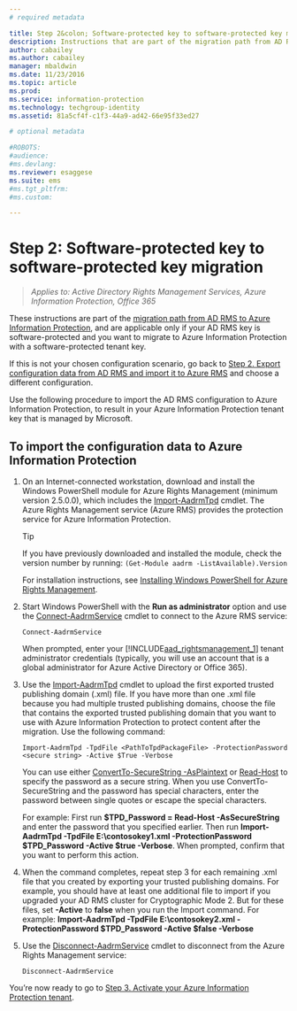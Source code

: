 ```yaml
---
# required metadata

title: Step 2&colon; Software-protected key to software-protected key migration | Azure Information Protection
description: Instructions that are part of the migration path from AD RMS to Azure Information Protection, and are applicable only if your AD RMS key is software-protected and you want to migrate to Azure Information Protection with a software-protected tenant key. 
author: cabailey
ms.author: cabailey
manager: mbaldwin
ms.date: 11/23/2016
ms.topic: article
ms.prod:
ms.service: information-protection
ms.technology: techgroup-identity
ms.assetid: 81a5cf4f-c1f3-44a9-ad42-66e95f33ed27

# optional metadata

#ROBOTS:
#audience:
#ms.devlang:
ms.reviewer: esaggese
ms.suite: ems
#ms.tgt_pltfrm:
#ms.custom:

---
```



# Step 2: Software-protected key to software-protected key migration

>*Applies to: Active Directory Rights Management Services, Azure Information Protection, Office 365*


These instructions are part of the [migration path from AD RMS to Azure Information Protection](migrate-from-ad-rms-to-azure-rms.md), and are applicable only if your AD RMS key is software-protected and you want to migrate to Azure Information Protection with a software-protected tenant key. 

If this is not your chosen configuration scenario, go back to [Step 2. Export configuration data from AD RMS and import it to Azure RMS](migrate-from-ad-rms-phase1.md#step-2-export-configuration-data-from-ad-rms-and-import-it-to-azure-information-protection) and choose a different configuration.

Use the following procedure to import the AD RMS configuration to Azure Information Protection, to result in your Azure Information Protection tenant key that is managed by Microsoft.

## To import the configuration data to Azure Information Protection

1.  On an Internet-connected workstation, download and install the Windows PowerShell module for Azure Rights Management (minimum version 2.5.0.0), which includes the [Import-AadrmTpd](http://msdn.microsoft.com/library/azure/dn857523.aspx) cmdlet. The Azure Rights Management service (Azure RMS) provides the protection service for Azure Information Protection.

    > [!TIP]
    > If you have previously downloaded and installed the module, check the version number by running: `(Get-Module aadrm -ListAvailable).Version`

    For installation instructions, see [Installing Windows PowerShell for Azure Rights Management](../deploy-use/install-powershell.md).

2.  Start Windows PowerShell with the **Run as administrator** option and use the [Connect-AadrmService](http://msdn.microsoft.com/library/azure/dn629415.aspx) cmdlet to connect to the Azure RMS service:

    ```
    Connect-AadrmService
    ```
    When prompted, enter your [!INCLUDE[aad_rightsmanagement_1](../includes/aad_rightsmanagement_1_md.md)] tenant administrator credentials (typically, you will use an account that is a global administrator for Azure Active Directory or Office 365).

3.  Use the [Import-AadrmTpd](http://msdn.microsoft.com/library/azure/dn857523.aspx) cmdlet to upload the first exported trusted publishing domain (.xml) file. If you have more than one .xml file because you had multiple trusted publishing domains, choose the file that contains the exported trusted publishing domain that you want to use with Azure Information Protection to protect content after the migration. Use the following command:

    ```
    Import-AadrmTpd -TpdFile <PathToTpdPackageFile> -ProtectionPassword <secure string> -Active $True -Verbose
    ```
    You can use either [ConvertTo-SecureString -AsPlaintext](https://technet.microsoft.com/library/hh849818.aspx) or [Read-Host](https://technet.microsoft.com/library/hh849945.aspx) to specify the password as a secure string. When you use ConvertTo-SecureString and the password has special characters, enter the password between single quotes or escape the special characters.
    
    For example: First run **$TPD_Password = Read-Host -AsSecureString** and enter the password that you specified earlier. Then run **Import-AadrmTpd -TpdFile E:\contosokey1.xml -ProtectionPassword $TPD_Password -Active $true -Verbose**. When prompted, confirm that you want to perform this action.
    
4.  When the command completes, repeat step 3 for each remaining .xml file that you created by exporting your trusted publishing domains. For example, you should have at least one additional file to import if you upgraded your AD RMS cluster for Cryptographic Mode 2. But for these files, set **-Active** to **false** when you run the Import command. For example: **Import-AadrmTpd -TpdFile E:\contosokey2.xml -ProtectionPassword $TPD_Password -Active $false -Verbose**

5.  Use the [Disconnect-AadrmService](http://msdn.microsoft.com/library/azure/dn629416.aspx) cmdlet to disconnect from the Azure Rights Management service:

    ```
    Disconnect-AadrmService
    ```


You’re now ready to go to [Step 3. Activate your Azure Information Protection tenant](migrate-from-ad-rms-phase1.md#step-3-activate-your-azure-information-protection-tenant).


